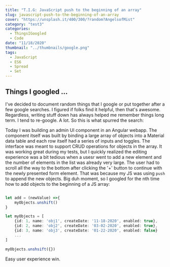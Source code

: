 ```yaml
---
title: "T.I.G: JavaScript push to the beginning of an array"
slug: javascript-push-to-the-beginning-of-an-array
cover: "https://unsplash.it/400/300/?random?AngelsofMist"
category: "test3"
categories:
  - ThingsIGoogled
  - Code
date: "11/18/2020"
thumbnail: "../thumbnails/google.png"
tags:
  - JavaScript
  - ES6
  - Spread
  - Set
---
```


## Things I googled ...

I've decided to document random things that I google or put together after a few google searches. I figured if folks find it helpful, then that's awesome. Regardless, writing stuff down has always helped me remember things long term. I tend to re-google. A lot. So this is what spurred the search:

Today I was building an admin UI component in an Angular webapp. The component itself was built by binding a large array of objects into a Material data table and each row itself had a series of inputs and toggles. The interface was meant to support CRUD operations for objects in the array. It was working great during my tests, but I quickly realized the editing experience was a bit tedious when a usesr went to add a new element and the number of elements in the list was already very large. The user had to scroll all the way to the bottom after clicking the '+' button to continue with the newly presented form element. That was because my JS was using `push` to append the new objects. Big duh moment, so I googled for the nth time how to add objects to the beginning of a JS array:

```typescript

let add = (newValue) =>{
    myObjects.unshift()
}

let myObjects = [
    {id: 1, name: 'obj1', createDate: '11-18-2020', enabled: true},
    {id: 2, name: 'obj2', createDate: '03-02-2020', enabled: true},
    {id: 3, name: 'obj3', createDate: '01-22-2020', enabled: false}
    ...
]

myObjects.unshsift({})
```

Easy user experience win.
